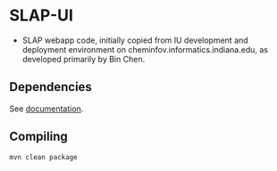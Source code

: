 # SLAP-UI

* SLAP webapp code, initially copied from IU development and deployment
environment on cheminfov.informatics.indiana.edu, as developed primarily
by Bin Chen.

## Dependencies

See [documentation](doc).

## Compiling

```
mvn clean package
```

